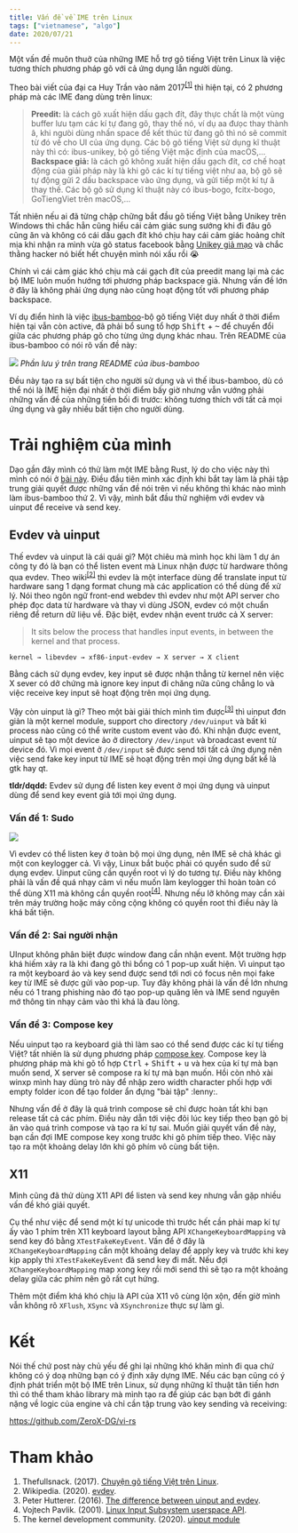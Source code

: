 ```yaml
---
title: Vấn đề về IME trên Linux
tags: ["vietnamese", "algo"]
date: 2020/07/21
---
```


Một vấn đề muôn thuở của những IME hỗ trợ gõ tiếng Việt trên Linux là việc tương thích phương pháp gõ với cả ứng dụng lẫn người dùng.
<!-- more -->

Theo bài viết của đại ca Huy Trần vào năm 2017<sup>[\[1\]][1]</sup> thì hiện tại, có 2 phương pháp mà các IME đang dùng trên linux:

> **Preedit:** là cách gõ xuất hiện dấu gạch đít, đây thực chất là một vùng buffer lưu tạm các kí tự đang gõ, thay thế nó, ví dụ aa đưọc thay thành â, khi ngưòi dùng nhấn space để kết thúc từ đang gõ thì nó sẽ commit từ đó về cho UI của ứng dụng. Các bộ gõ tiếng Việt sử dụng kĩ thuật này thì có: ibus-unikey, bộ gõ tiếng Việt mặc định của macOS,...
  **Backspace giả:** là cách gõ không xuất hiện dấu gạch đít, cơ chế hoạt động của giải pháp này là khi gõ các kí tự tiếng việt như aa, bộ gõ sẽ tự động gửi 2 dấu backspace vào ứng dụng, và gửi tiếp một kí tự â thay thế. Các bộ gõ sử dụng kĩ thuật này có ibus-bogo, fcitx-bogo, GoTiengViet trên macOS,...

Tất nhiên nếu ai đã từng chập chững bắt đầu gõ tiếng Việt bằng Unikey trên Windows thì chắc hẳn cũng hiểu cái cảm giác sung sướng khi đi đâu gõ cũng ăn và không có cái dấu gạch đít khó chịu hay cái cảm giác hoảng chít mịa khi nhận ra mình vừa gõ status facebook bằng [Unikey giả mạo][2] và chắc thằng hacker nó biết hết chuyện mình nói xấu rồi :sob:

Chính vì cái cảm giác khó chịu mà cái gạch đít của preedit mang lại mà các bộ IME luôn muốn hướng tới phương pháp backspace giả. Nhưng vấn đề lớn ở đây là không phải ứng dụng nào cũng hoạt động tốt với phương pháp backspace.

Ví dụ điển hình là việc [ibus-bamboo][3]-bộ gõ tiếng Việt duy nhất ở thời điểm hiện tại vẫn còn active, đã phải bổ sung tổ hợp <kbd>Shift</kbd> + <kbd>~</kbd> để chuyển đổi giữa các phương pháp gõ cho từng ứng dụng khác nhau. Trên README của ibus-bamboo có nói rõ vấn đề này:

![](ibus_bamboo_notice.png)
*Phần lưu ý trên trang README của ibus-bamboo*

Đều này tạo ra sự bất tiện cho người sử dụng và vì thế ibus-bamboo, dù có thể nói là IME hiện đại nhất ở thời điểm bấy giờ nhưng vẫn vướng phải những vấn đề của những tiền bối đi trước: không tương thích với tất cả mọi ứng dụng và gây nhiều bất tiện cho người dùng.

# Trải nghiệm của mình

Dạo gần đây mình có thử làm một IME bằng Rust, lý do cho việc này thì mình có nói ở [bài này][4]. Điều đầu tiên mình xác định khi bắt tay làm là phải tập trung giải quyết được những vấn đề nói trên vì nếu không thì khác nào mình làm ibus-bamboo thứ 2. Vì vậy, mình bắt đầu thử nghiệm với evdev và uinput để receive và send key.

## Evdev và uinput

Thế evdev và uinput là cái quái gì? Một chiêu mà mình học khi làm 1 dự án công ty đó là bạn có thể listen event mà Linux nhận được từ hardware thông qua evdev. Theo wiki<sup>[\[2\]][5]</sup> thì evdev là một interface dùng để translate input từ hardware sang 1 dạng format chung mà các application có thể dùng để xử lý. Nói theo ngôn ngữ front-end webdev thì evdev như một API server cho phép đọc data từ hardware và thay vì dùng JSON, evdev có một chuẩn riêng để return dữ liệu về. Đặc biệt, evdev nhận event trước cả X server:

> It sits below the process that handles input events, in between the kernel and that process.

    kernel → libevdev → xf86-input-evdev → X server → X client

Bằng cách sử dụng evdev, key input sẽ được nhận thẳng từ kernel nên việc X sever có dở chứng mà ignore key input đi chăng nữa cũng chẳng lo và việc receive key input sẽ hoạt động trên mọi ứng dụng.

Vậy còn uinput là gì? Theo một bài giải thích mình tìm được<sup>[\[3\]][6]</sup> thì uinput đơn giản là một kernel module, support cho directory `/dev/uinput` và bất kì process nào cũng có thể write custom event vào đó. Khi nhận được event, uinput sẽ tạo một device ảo ở directory `/dev/input` và broadcast event từ device đó. Vì mọi event ở `/dev/input` sẽ được send tới tất cả ứng dụng nên việc send fake key input từ IME sẽ hoạt động trên mọi ứng dụng bất kể là gtk hay qt.

**tldr/dqdd:** Evdev sử dụng để listen key event ở mọi ứng dụng và uinput dùng để send key event giả tới mọi ứng dụng.

### Vấn đề 1: Sudo

![](sudo_meme.jpg)

Vì evdev có thể listen key ở toàn bộ mọi ứng dụng, nên IME sẽ chả khác gì một con keylogger cả. Vì vậy, Linux bắt buộc phải có quyền sudo để sử dụng evdev. Uinput cũng cần quyền root vì lý do tương tự. Điều này không phải là vấn đề quá nhạy cảm vì nếu muốn làm keylogger thì hoàn toàn có thể dùng X11 mà không cần quyền root<sup>[\[4\]][7]</sup>. Nhưng nếu lỡ không may cần xài trên máy trường hoặc máy công cộng không có quyền root thì điều này là khá bất tiện.

### Vấn đề 2: Sai người nhận

UInput không phân biệt được window đang cần nhận event. Một trường hợp khá hiếm xảy ra là khi đang gõ thì bổng có 1 pop-up xuất hiện. Vì uinput tạo ra một keyboard ảo và key send được send tới nơi có focus nên mọi fake key từ IME sẽ được gửi vào pop-up. Tuy đây không phải là vấn đề lớn nhưng nếu có 1 trang phishing nào đó tạo pop-up quăng lên và IME send nguyên mớ thông tin nhạy cảm vào thì khá là đau lòng.

### Vấn đề 3: Compose key

Nếu uinput tạo ra keyboard giả thì làm sao có thể send được các kí tự tiếng Việt? tất nhiên là sử dụng phương pháp [compose key][8]. Compose key là phương pháp mà khi gõ tổ hợp <kbd>Ctrl</kbd> + <kbd>Shift</kbd> + <kbd>u</kbd> và hex của kí tự mà bạn muốn send, X server sẽ compose ra kí tự mà bạn muốn. Hồi còn nhỏ xài winxp mình hay dùng trò này để nhập zero width character phối hợp với empty folder icon để tạo folder ẩn đựng "bài tập" :lenny:.

Nhưng vấn đề ở đây là quá trình compose sẽ chỉ được hoàn tất khi bạn release tất cả các phím. Điều này dẫn tới việc đôi lúc key tiếp theo bạn gõ bị ăn vào quá trình compose và tạo ra kí tự sai. Muốn giải quyết vấn đề này, bạn cần đợi IME compose key xong trước khi gõ phím tiếp theo. Việc này tạo ra một khoảng delay lớn khi gõ phím vô cùng bất tiện.

## X11

Mình cũng đã thử dùng X11 API để listen và send key nhưng vẫn gặp nhiều vấn đề khó giải quyết.

Cụ thể như việc để send một kí tự unicode thì trước hết cần phải map kí tự ấy vào 1 phím trên X11 keyboard layout bằng API `XChangeKeyboardMapping` và send key đó bằng `XTestFakeKeyEvent`. Vấn để ở đây là `XChangeKeyboardMapping` cần một khoảng delay để apply key và trước khi key kịp apply thì `XTestFakeKeyEvent` đã send key đi mất. Nếu đợi `XChangeKeyboardMapping` map xong key rồi mới send thì sẽ tạo ra một khoảng delay giữa các phím nên gõ rất cụt hứng.

Thêm một điểm khá khó chịu là API của X11 vô cùng lộn xộn, đến giờ mình vẫn không rõ `XFlush`, `XSync` và `XSynchronize` thực sự làm gì.

# Kết

Nói thế chứ post này chủ yếu để ghi lại những khó khăn mình đi qua chứ không có ý doạ những bạn có ý định xây dựng IME. Nếu các bạn cũng có ý định phát triển một bộ IME trên Linux, sử dụng những kĩ thuật tân tiến hơn thì có thể tham khảo library mà mình tạo ra để giúp các bạn bớt đi gánh nặng về logic của engine và chỉ cần tập trung vào key sending và receiving:

https://github.com/ZeroX-DG/vi-rs

# Tham khảo

1. Thefullsnack. (2017). [Chuyện gõ tiếng Việt trên Linux][1].
2. Wikipedia. (2020). [evdev][5].
3. Peter Hutterer. (2016). [The difference between uinput and evdev][6].
4. Vojtech Pavlik. (2001). [Linux Input Subsystem userspace API][9].
5. The kernel development community. (2020). [uinput module][10]

[1]: https://thefullsnack.com/posts/go-tieng-viet-linux.html
[2]: https://thanhnien.vn/cong-nghe/canh-giac-bo-go-unikey-gia-mao-chiem-doat-quyen-dieu-khien-may-tinh-1156174.html
[3]: https://github.com/BambooEngine/ibus-bamboo
[4]: /blog/2020/07/14/Bo-dau-trong-tieng-Viet/
[5]: https://en.wikipedia.org/wiki/Evdev
[6]: http://who-t.blogspot.com/2016/05/the-difference-between-uinput-and-evdev.html
[7]: https://github.com/anko/xkbcat
[8]: https://en.wikipedia.org/wiki/Compose_key
[9]: https://www.kernel.org/doc/html/latest/input/input.html
[10]: https://www.kernel.org/doc/html/latest/input/uinput.html
